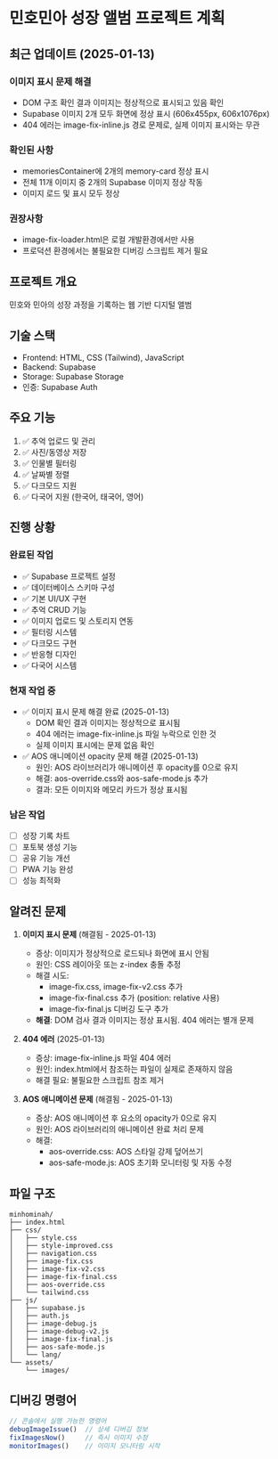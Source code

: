 # 민호민아 성장 앨범 프로젝트 계획

## 최근 업데이트 (2025-01-13)

### 이미지 표시 문제 해결
- DOM 구조 확인 결과 이미지는 정상적으로 표시되고 있음 확인
- Supabase 이미지 2개 모두 화면에 정상 표시 (606x455px, 606x1076px)
- 404 에러는 image-fix-inline.js 경로 문제로, 실제 이미지 표시와는 무관

### 확인된 사항
- memoriesContainer에 2개의 memory-card 정상 표시
- 전체 11개 이미지 중 2개의 Supabase 이미지 정상 작동
- 이미지 로드 및 표시 모두 정상

### 권장사항
- image-fix-loader.html은 로컬 개발환경에서만 사용
- 프로덕션 환경에서는 불필요한 디버깅 스크립트 제거 필요

## 프로젝트 개요
민호와 민아의 성장 과정을 기록하는 웹 기반 디지털 앨범

## 기술 스택
- Frontend: HTML, CSS (Tailwind), JavaScript
- Backend: Supabase
- Storage: Supabase Storage
- 인증: Supabase Auth

## 주요 기능
1. ✅ 추억 업로드 및 관리
2. ✅ 사진/동영상 저장
3. ✅ 인물별 필터링
4. ✅ 날짜별 정렬
5. ✅ 다크모드 지원
6. ✅ 다국어 지원 (한국어, 태국어, 영어)

## 진행 상황

### 완료된 작업
- ✅ Supabase 프로젝트 설정
- ✅ 데이터베이스 스키마 구성
- ✅ 기본 UI/UX 구현
- ✅ 추억 CRUD 기능
- ✅ 이미지 업로드 및 스토리지 연동
- ✅ 필터링 시스템
- ✅ 다크모드 구현
- ✅ 반응형 디자인
- ✅ 다국어 시스템

### 현재 작업 중
- ✅ 이미지 표시 문제 해결 완료 (2025-01-13)
  - DOM 확인 결과 이미지는 정상적으로 표시됨
  - 404 에러는 image-fix-inline.js 파일 누락으로 인한 것
  - 실제 이미지 표시에는 문제 없음 확인
- ✅ AOS 애니메이션 opacity 문제 해결 (2025-01-13)
  - 원인: AOS 라이브러리가 애니메이션 후 opacity를 0으로 유지
  - 해결: aos-override.css와 aos-safe-mode.js 추가
  - 결과: 모든 이미지와 메모리 카드가 정상 표시됨

### 남은 작업
- [ ] 성장 기록 차트
- [ ] 포토북 생성 기능
- [ ] 공유 기능 개선
- [ ] PWA 기능 완성
- [ ] 성능 최적화

## 알려진 문제
1. **이미지 표시 문제** (해결됨 - 2025-01-13)
   - 증상: 이미지가 정상적으로 로드되나 화면에 표시 안됨
   - 원인: CSS 레이아웃 또는 z-index 충돌 추정
   - 해결 시도:
     - image-fix.css, image-fix-v2.css 추가
     - image-fix-final.css 추가 (position: relative 사용)
     - image-fix-final.js 디버깅 도구 추가
   - **해결**: DOM 검사 결과 이미지는 정상 표시됨. 404 에러는 별개 문제

2. **404 에러** (2025-01-13)
   - 증상: image-fix-inline.js 파일 404 에러
   - 원인: index.html에서 참조하는 파일이 실제로 존재하지 않음
   - 해결 필요: 불필요한 스크립트 참조 제거

3. **AOS 애니메이션 문제** (해결됨 - 2025-01-13)
   - 증상: AOS 애니메이션 후 요소의 opacity가 0으로 유지
   - 원인: AOS 라이브러리의 애니메이션 완료 처리 문제
   - 해결: 
     - aos-override.css: AOS 스타일 강제 덮어쓰기
     - aos-safe-mode.js: AOS 초기화 모니터링 및 자동 수정

## 파일 구조
```
minhominah/
├── index.html
├── css/
│   ├── style.css
│   ├── style-improved.css
│   ├── navigation.css
│   ├── image-fix.css
│   ├── image-fix-v2.css
│   ├── image-fix-final.css
│   ├── aos-override.css
│   └── tailwind.css
├── js/
│   ├── supabase.js
│   ├── auth.js
│   ├── image-debug.js
│   ├── image-debug-v2.js
│   ├── image-fix-final.js
│   ├── aos-safe-mode.js
│   └── lang/
└── assets/
    └── images/
```

## 디버깅 명령어
```javascript
// 콘솔에서 실행 가능한 명령어
debugImageIssue()  // 상세 디버깅 정보
fixImagesNow()     // 즉시 이미지 수정
monitorImages()    // 이미지 모니터링 시작
```
